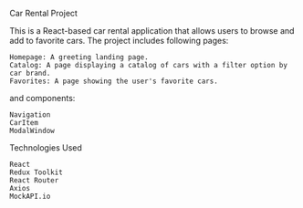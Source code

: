 Car Rental Project

This is a React-based car rental application that allows users to browse and add
to favorite cars. The project includes following pages:

    Homepage: A greeting landing page.
    Catalog: A page displaying a catalog of cars with a filter option by car brand.
    Favorites: A page showing the user's favorite cars.

and components:

    Navigation
    CarItem
    ModalWindow

Technologies Used

    React
    Redux Toolkit
    React Router
    Axios
    MockAPI.io
